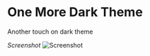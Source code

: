# One More Dark Theme

Another touch on dark theme

*Screenshot*
![Screenshot](https://i.imgur.com/mw0xGzm.png)
